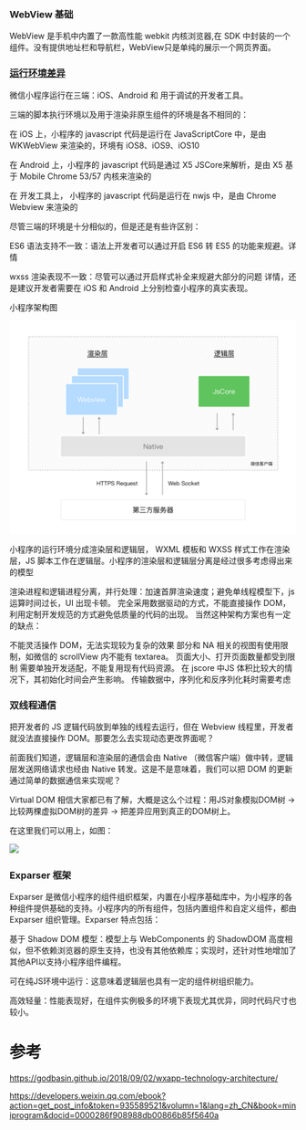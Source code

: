 
### WebView 基础
WebView 是手机中内置了一款高性能 webkit 内核浏览器,在 SDK 中封装的一个组件。没有提供地址栏和导航栏，WebView只是单纯的展示一个网页界面。
### [运行环境差异](https://developers.weixin.qq.com/miniprogram/dev/devtools/details.html)
微信小程序运行在三端：iOS、Android 和 用于调试的开发者工具。

三端的脚本执行环境以及用于渲染非原生组件的环境是各不相同的：

在 iOS 上，小程序的 javascript 代码是运行在 JavaScriptCore 中，是由 WKWebView 来渲染的，环境有 iOS8、iOS9、iOS10

在 Android 上，小程序的 javascript 代码是通过 X5 JSCore来解析，是由 X5 基于 Mobile Chrome 53/57 内核来渲染的

在 开发工具上， 小程序的 javascript 代码是运行在 nwjs 中，是由 Chrome Webview 来渲染的

尽管三端的环境是十分相似的，但是还是有些许区别：

ES6 语法支持不一致：语法上开发者可以通过开启 ES6 转 ES5 的功能来规避。详情

wxss 渲染表现不一致：尽管可以通过开启样式补全来规避大部分的问题 详情，还是建议开发者需要在 iOS 和 Android 上分别检查小程序的真实表现。



小程序架构图

![](../imgs/xcx.png)

小程序的运行环境分成渲染层和逻辑层， WXML 模板和 WXSS 样式工作在渲染层，JS 脚本工作在逻辑层。小程序的渲染层和逻辑层分离是经过很多考虑得出来的模型

渲染进程和逻辑进程分离，并行处理：加速首屏渲染速度；避免单线程模型下，js 运算时间过长，UI 出现卡顿。 完全采用数据驱动的方式，不能直接操作 DOM，利用定制开发规范的方式避免低质量的代码的出现。
当然这种架构方案也有一定的缺点：

不能灵活操作 DOM，无法实现较为复杂的效果
部分和 NA 相关的视图有使用限制，如微信的 scrollView 内不能有 textarea。
页面大小、打开页面数量都受到限制
需要单独开发适配，不能复用现有代码资源。
在 jscore 中JS 体积比较大的情况下，其初始化时间会产生影响。
传输数据中，序列化和反序列化耗时需要考虑

### 双线程通信
把开发者的 JS 逻辑代码放到单独的线程去运行，但在 Webview 线程里，开发者就没法直接操作 DOM。那要怎么去实现动态更改界面呢？

前面我们知道，逻辑层和渲染层的通信会由 Native （微信客户端）做中转，逻辑层发送网络请求也经由 Native 转发。这是不是意味着，我们可以把 DOM 的更新通过简单的数据通信来实现呢？

Virtual DOM 相信大家都已有了解，大概是这么个过程：用JS对象模拟DOM树 -> 比较两棵虚拟DOM树的差异 -> 把差异应用到真正的DOM树上。

在这里我们可以用上，如图：

![](https://github-imglib-1255459943.cos.ap-chengdu.myqcloud.com/13333.png)

### Exparser 框架
Exparser 是微信小程序的组件组织框架，内置在小程序基础库中，为小程序的各种组件提供基础的支持。小程序内的所有组件，包括内置组件和自定义组件，都由 Exparser 组织管理。Exparser 特点包括：

基于 Shadow DOM 模型：模型上与 WebComponents 的 ShadowDOM 高度相似，但不依赖浏览器的原生支持，也没有其他依赖库；实现时，还针对性地增加了其他API以支持小程序组件编程。

可在纯JS环境中运行：这意味着逻辑层也具有一定的组件树组织能力。

高效轻量：性能表现好，在组件实例极多的环境下表现尤其优异，同时代码尺寸也较小。

# 参考
https://godbasin.github.io/2018/09/02/wxapp-technology-architecture/

https://developers.weixin.qq.com/ebook?action=get_post_info&token=935589521&volumn=1&lang=zh_CN&book=miniprogram&docid=0000286f908988db00866b85f5640a